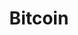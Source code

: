 ---
title: Bitcoin
description: Posts related to Bitcoin.
image:

# Badge style
style:
    background: "#2a9d8f"
    color: "#fff"
---